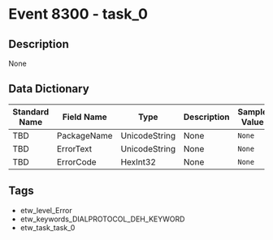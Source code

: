 # Event 8300 - task_0

## Description
None

## Data Dictionary
|Standard Name|Field Name|Type|Description|Sample Value|
|---|---|---|---|---|
|TBD|PackageName|UnicodeString|None|`None`|
|TBD|ErrorText|UnicodeString|None|`None`|
|TBD|ErrorCode|HexInt32|None|`None`|

## Tags
* etw_level_Error
* etw_keywords_DIALPROTOCOL_DEH_KEYWORD
* etw_task_task_0
